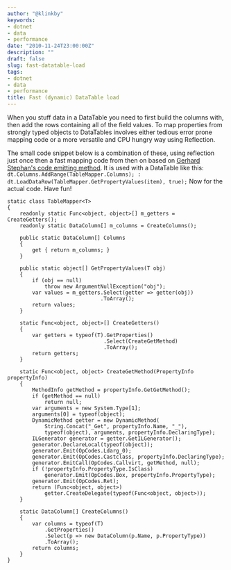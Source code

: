 ```yaml
---
author: "@klinkby"
keywords:
- dotnet
- data
- performance
date: "2010-11-24T23:00:00Z"
description: ""
draft: false
slug: fast-datatable-load
tags:
- dotnet
- data
- performance
title: Fast (dynamic) DataTable load
---
```



When you stuff data in a DataTable you need to first build the columns with, then add the rows containing all of the field values. To map properties from strongly typed objects to DataTables involves either tedious error prone mapping code or a more versatile and CPU hungry way using Reflection. 

The small code snippet below is a combination of these, using reflection just once then a fast mapping code from then on based on [ Gerhard Stephan's code emitting method](http://jachman.wordpress.com/2006/08/22/2000-faster-using-dynamic-method-calls/). It is used with a DataTable like this: <code>dt.Columns.AddRange(TableMapper<MyDTO>.Columns); : dt.LoadDataRow(TableMapper<MyDTO>.GetPropertyValues(item), true);</code> 
Now for the actual code. Have fun!   

<pre class="csharpcode"><code><span class="kwrd">static</span> <span class="kwrd">class</span> TableMapper&lt;T&gt;
{
    <span class="kwrd">readonly</span> <span class="kwrd">static</span> Func&lt;<span class="kwrd">object</span>, <span class="kwrd">object</span>&gt;[] m_getters = CreateGetters();
    <span class="kwrd">readonly</span> <span class="kwrd">static</span> DataColumn[] m_columns = CreateColumns();

    <span class="kwrd">public</span> <span class="kwrd">static</span> DataColumn[] Columns
    {
        get { <span class="kwrd">return</span> m_columns; }
    }

    <span class="kwrd">public</span> <span class="kwrd">static</span> <span class="kwrd">object</span>[] GetPropertyValues(T obj)
    {
        <span class="kwrd">if</span> (obj == <span class="kwrd">null</span>)
            <span class="kwrd">throw</span> <span class="kwrd">new</span> ArgumentNullException(<span class="str">"obj"</span>);
        var values = m_getters.Select(getter =&gt; getter(obj))
                              .ToArray();
        <span class="kwrd">return</span> values;
    }

    <span class="kwrd">static</span> Func&lt;<span class="kwrd">object</span>, <span class="kwrd">object</span>&gt;[] CreateGetters()
    {
        var getters = <span class="kwrd">typeof</span>(T).GetProperties()
                               .Select(CreateGetMethod)
                               .ToArray();
        <span class="kwrd">return</span> getters;
    }

    <span class="kwrd">static</span> Func&lt;<span class="kwrd">object</span>, <span class="kwrd">object</span>&gt; CreateGetMethod(PropertyInfo propertyInfo)
    {
        MethodInfo getMethod = propertyInfo.GetGetMethod();
        <span class="kwrd">if</span> (getMethod == <span class="kwrd">null</span>)
            <span class="kwrd">return</span> <span class="kwrd">null</span>;
        var arguments = <span class="kwrd">new</span> System.Type[1];
        arguments[0] = <span class="kwrd">typeof</span>(<span class="kwrd">object</span>);
        DynamicMethod getter = <span class="kwrd">new</span> DynamicMethod(
            String.Concat(<span class="str">"_Get"</span>, propertyInfo.Name, <span class="str">"_"</span>),
            <span class="kwrd">typeof</span>(<span class="kwrd">object</span>), arguments, propertyInfo.DeclaringType);
        ILGenerator generator = getter.GetILGenerator();
        generator.DeclareLocal(<span class="kwrd">typeof</span>(<span class="kwrd">object</span>));
        generator.Emit(OpCodes.Ldarg_0);
        generator.Emit(OpCodes.Castclass, propertyInfo.DeclaringType);
        generator.EmitCall(OpCodes.Callvirt, getMethod, <span class="kwrd">null</span>);
        <span class="kwrd">if</span> (!propertyInfo.PropertyType.IsClass)
            generator.Emit(OpCodes.Box, propertyInfo.PropertyType);
        generator.Emit(OpCodes.Ret);
        <span class="kwrd">return</span> (Func&lt;<span class="kwrd">object</span>, <span class="kwrd">object</span>&gt;)
            getter.CreateDelegate(<span class="kwrd">typeof</span>(Func&lt;<span class="kwrd">object</span>, <span class="kwrd">object</span>&gt;));
    }

    <span class="kwrd">static</span> DataColumn[] CreateColumns()
    {
        var columns = <span class="kwrd">typeof</span>(T)
            .GetProperties()
            .Select(p =&gt; <span class="kwrd">new</span> DataColumn(p.Name, p.PropertyType))
            .ToArray();
        <span class="kwrd">return</span> columns;
    }
}</code></pre>

